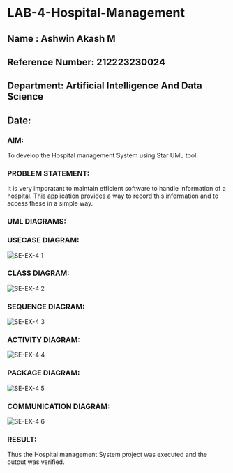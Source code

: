 # LAB-4-Hospital-Management
## Name : Ashwin Akash M
## Reference Number: 212223230024
## Department: Artificial Intelligence And Data Science
## Date:
### AIM:
To develop the Hospital management System using Star UML tool.
### PROBLEM STATEMENT:
It is very imporatant to maintain efficient software to handle information of a hospital.
This application provides a way to record this information and to access these in a simple way.

### UML DIAGRAMS:
### USECASE DIAGRAM:
![SE-EX-4 1](https://github.com/user-attachments/assets/36b5fd8c-2a72-4584-87ba-0ab06b4956b7)


### CLASS DIAGRAM:
![SE-EX-4 2](https://github.com/user-attachments/assets/18f05b36-c477-443d-942b-b2c6e51e9d33)


### SEQUENCE DIAGRAM:
![SE-EX-4 3](https://github.com/user-attachments/assets/68f9b2c8-0003-4654-ae57-e8aef3317374)


### ACTIVITY DIAGRAM:
![SE-EX-4 4](https://github.com/user-attachments/assets/4480547f-4b23-4b8e-8376-8d945a35c3f6)


### PACKAGE DIAGRAM:
![SE-EX-4 5](https://github.com/user-attachments/assets/5eeee102-6e9c-43e0-a383-2f9328e139be)


### COMMUNICATION DIAGRAM:
![SE-EX-4 6](https://github.com/user-attachments/assets/ed500816-13ba-4315-b033-dfa99be27ae3)





### RESULT:
Thus the Hospital management System project was executed and the output was verified.
